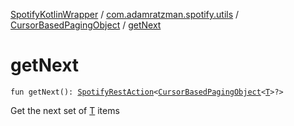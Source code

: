[SpotifyKotlinWrapper](../../index.md) / [com.adamratzman.spotify.utils](../index.md) / [CursorBasedPagingObject](index.md) / [getNext](./get-next.md)

# getNext

`fun getNext(): `[`SpotifyRestAction`](../../com.adamratzman.spotify.main/-spotify-rest-action/index.md)`<`[`CursorBasedPagingObject`](index.md)`<`[`T`](index.md#T)`>?>`

Get the next set of [T](index.md#T) items

